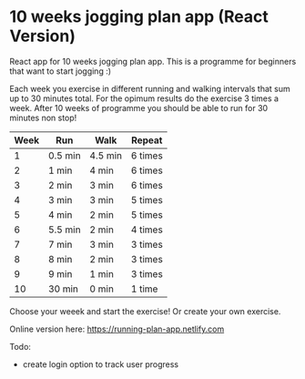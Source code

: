 # 10 weeks jogging plan app (React Version)

React app for 10 weeks jogging plan app. This is a programme for beginners that want to start jogging :)

Each week you exercise in different running and walking intervals that sum up to 30 minutes total. 
For the opimum results do the exercise 3 times a week.
After 10 weeks of programme you should be able to run for 30 minutes non stop!

Week | Run | Walk | Repeat
--- | --- | --- | ---
1 | 0.5 min| 4.5 min | 6 times
2 | 1 min| 4 min | 6 times
3 | 2 min| 3 min | 6 times
4 | 3 min| 3 min | 5 times
5 | 4 min| 2 min | 5 times
6 | 5.5 min| 2 min | 4 times
7 | 7 min| 3 min | 3 times 
8 | 8 min| 2 min | 3 times
9 | 9 min| 1 min | 3 times
10 | 30 min| 0 min | 1 time


Choose your weeek and start the exercise! Or create your own exercise.

Online version here: https://running-plan-app.netlify.com

Todo:
* create login option to track user progress